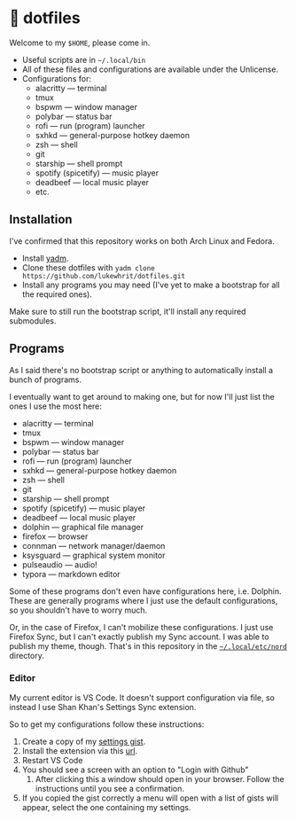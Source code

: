 # 🍙 dotfiles

Welcome to my `$HOME`, please come in.

* Useful scripts are in `~/.local/bin`
* All of these files and configurations are available under the Unlicense.
* Configurations for:
  * alacritty — terminal 
  * tmux
  * bspwm — window manager
  * polybar — status bar
  * rofi — run (program) launcher
  * sxhkd — general-purpose hotkey daemon
  * zsh — shell
  * git
  * starship — shell prompt
  * spotify (spicetify) — music player
  * deadbeef — local music player
  * etc.

## Installation

I've confirmed that this repository works on both Arch Linux and Fedora.

* Install [yadm](https://yadm.io/#).
* Clone these dotfiles with `yadm clone https://github.com/lukewhrit/dotfiles.git`
* Install any programs you may need (I've yet to make a bootstrap for all the required ones).

Make sure to still run the bootstrap script, it'll install any required submodules.

## Programs

As I said there's no bootstrap script or anything to automatically install a bunch of programs.

I eventually want to get around to making one, but for now I'll just list the ones I use the most here:

* alacritty — terminal 
* tmux
* bspwm — window manager
* polybar — status bar
* rofi — run (program) launcher
* sxhkd — general-purpose hotkey daemon
* zsh — shell
* git
* starship — shell prompt
* spotify (spicetify) — music player
* deadbeef — local music player
* dolphin — graphical file manager
* firefox — browser
* connman — network manager/daemon
* ksysguard — graphical system monitor
* pulseaudio — audio!
* typora — markdown editor

Some of these programs don't even have configurations here, i.e. Dolphin. These are generally programs where I just use the default configurations, so you shouldn't have to worry much.

Or, in the case of Firefox, I can't mobilize these configurations. I just use Firefox Sync, but I can't exactly publish my Sync account. I was able to publish my theme, though. That's in this repository in the [`~/.local/etc/nord`](.local/etc/nord) directory.

### Editor

My current editor is VS Code. It doesn't support configuration via file, so instead I use Shan Khan's Settings Sync extension.

So to get my configurations follow these instructions:
  1. Create a copy of my [settings gist](https://gist.github.com/324Luke/39fde10578be53782788aeccea116f55).
  2. Install the extension via this [url](https://marketplace.visualstudio.com/items?itemName=Shan.code-settings-sync).
  3. Restart VS Code
  4. You should see a screen with an option to "Login with Github"
     1. After clicking this a window should open in your browser. Follow the instructions until you see a confirmation.
  5. If you copied the gist correctly a menu will open with a list of gists will appear, select the one containing my settings.
